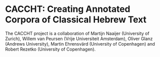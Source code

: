 # CACCHT: Creating Annotated Corpora of Classical Hebrew Text

The CACCHT project is a collaboration of Martijn Naaijer (University of Zurich), Willem van Peursen (Vrije Universiteit Amsterdam), Oliver Glanz (Andrews University), Martin Ehrensvärd (University of Copenhagen) and Robert Rezetko (University of Copenhagen).


